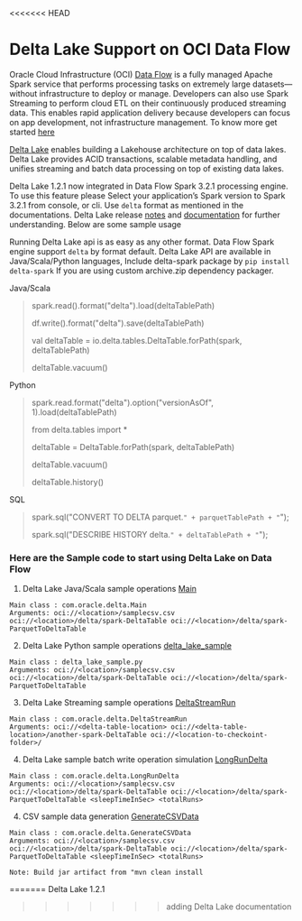 <<<<<<< HEAD
# Delta Lake Support on OCI Data Flow

Oracle Cloud Infrastructure (OCI) [Data Flow](https://www.oracle.com/in/big-data/data-flow/) is a fully managed Apache Spark service that performs processing tasks on extremely large datasets—without infrastructure to deploy or manage. Developers can also use Spark Streaming to perform cloud ETL on their continuously produced streaming data. This enables rapid application delivery because developers can focus on app development, not infrastructure management.
To know more get started [here](https://docs.oracle.com/en-us/iaas/data-flow/using/dfs_getting_started.htm)

[Delta Lake](https://delta.io/)  enables building a Lakehouse architecture on top of data lakes. Delta Lake provides ACID transactions, scalable metadata handling, and unifies streaming and batch data processing on top of existing data lakes.

Delta Lake 1.2.1 now integrated in Data Flow Spark 3.2.1 processing engine. To use this feature please
Select your application’s Spark version to Spark 3.2.1 from console, or cli.
Use `delta`  format as mentioned in the documentations. Delta Lake release [notes](https://github.com/delta-io/delta/releases/tag/v1.2.1) and [documentation](https://docs.delta.io/latest/delta-intro.html#) for further understanding. Below are some sample usage

Running Delta Lake api is as easy as any other format. Data Flow Spark engine support `delta` by format default. Delta Lake API are available in Java/Scala/Python languages, Include delta-spark package by `pip install delta-spark` If you are using custom archive.zip dependency packager.  

Java/Scala
> spark.read().format("delta").load(deltaTablePath)
> 
> df.write().format("delta").save(deltaTablePath)
> 
> val deltaTable = io.delta.tables.DeltaTable.forPath(spark, deltaTablePath)
>
> deltaTable.vacuum()

Python
> spark.read.format("delta").option("versionAsOf", 1).load(deltaTablePath)
>
> from delta.tables import *
>
> deltaTable = DeltaTable.forPath(spark, deltaTablePath)
> 
> deltaTable.vacuum()
> 
> deltaTable.history()

SQL
> spark.sql("CONVERT TO DELTA parquet.`" + parquetTablePath + "`");
> 
> spark.sql("DESCRIBE HISTORY delta.`" + deltaTablePath + "`");


### Here are the Sample code to start using Delta Lake on Data Flow

1. Delta Lake Java/Scala sample operations [Main](https://github.com/oracle/oracle-dataflow-samplesdeltalake/deltalake/scala/src/main/scala/com/oracle/delta/Main)

```
Main class : com.oracle.delta.Main
Arguments: oci://<location>/samplecsv.csv oci://<location>/delta/spark-DeltaTable oci://<location>/delta/spark-ParquetToDeltaTable
```

2. Delta Lake Python sample operations [delta_lake_sample](https://github.com/oracle/oracle-dataflow-samplesdeltalake/deltalake/python/delta_lake_sample.py)

```
Main class : delta_lake_sample.py
Arguments: oci://<location>/samplecsv.csv oci://<location>/delta/spark-DeltaTable oci://<location>/delta/spark-ParquetToDeltaTable
```
3. Delta Lake Streaming sample operations [DeltaStreamRun](https://github.com/oracle/oracle-dataflow-samplesdeltalake/deltalake/scala/src/main/scala/com/oracle/delta/DeltaStreamRun)

```
Main class : com.oracle.delta.DeltaStreamRun
Arguments: oci://<delta-table-location> oci://<delta-table-location>/another-spark-DeltaTable oci://<location-to-checkoint-folder>/
```
4. Delta Lake sample batch write operation simulation [LongRunDelta](https://github.com/oracle/oracle-dataflow-samplesdeltalake/deltalake/scala/src/main/scala/com/oracle/delta/LongRunDelta)

```
Main class : com.oracle.delta.LongRunDelta
Arguments: oci://<location>/samplecsv.csv oci://<location>/delta/spark-DeltaTable oci://<location>/delta/spark-ParquetToDeltaTable <sleepTimeInSec> <totalRuns>
```
4. CSV sample data generation [GenerateCSVData](https://github.com/oracle/oracle-dataflow-samplesdeltalake/deltalake/scala/src/main/scala/com/oracle/delta/GenerateCSVData)

```
Main class : com.oracle.delta.GenerateCSVData
Arguments: oci://<location>/samplecsv.csv oci://<location>/delta/spark-DeltaTable oci://<location>/delta/spark-ParquetToDeltaTable <sleepTimeInSec> <totalRuns>
```
`Note: Build jar artifact from "mvn clean install`

=======
Delta Lake 1.2.1
>>>>>>> adding Delta Lake documentation

